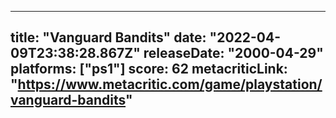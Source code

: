 
---
title: "Vanguard Bandits"
date: "2022-04-09T23:38:28.867Z"
releaseDate: "2000-04-29"
platforms: ["ps1"]
score: 62
metacriticLink: "https://www.metacritic.com/game/playstation/vanguard-bandits"
---
